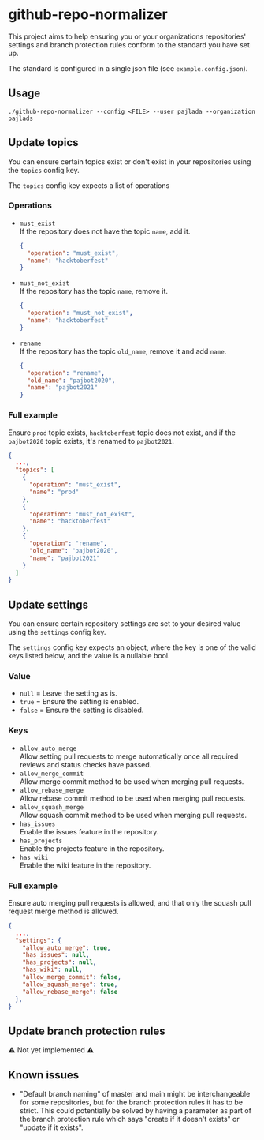 # github-repo-normalizer

This project aims to help ensuring you or your organizations repositories' settings and branch protection rules conform to the standard you have set up.

The standard is configured in a single json file (see `example.config.json`).

## Usage

`./github-repo-normalizer --config <FILE> --user pajlada --organization pajlads`

## Update topics

You can ensure certain topics exist or don't exist in your repositories using the `topics` config key.

The `topics` config key expects a list of operations

### Operations

- `must_exist`  
   If the repository does not have the topic `name`, add it.

  ```json
  {
    "operation": "must_exist",
    "name": "hacktoberfest"
  }
  ```

- `must_not_exist`  
  If the repository has the topic `name`, remove it.

  ```json
  {
    "operation": "must_not_exist",
    "name": "hacktoberfest"
  }
  ```

- `rename`  
  If the repository has the topic `old_name`, remove it and add `name`.
  ```json
  {
    "operation": "rename",
    "old_name": "pajbot2020",
    "name": "pajbot2021"
  }
  ```

### Full example

Ensure `prod` topic exists, `hacktoberfest` topic does not exist, and if the `pajbot2020` topic exists, it's renamed to `pajbot2021`.

```json
{
  ...,
  "topics": [
    {
      "operation": "must_exist",
      "name": "prod"
    },
    {
      "operation": "must_not_exist",
      "name": "hacktoberfest"
    },
    {
      "operation": "rename",
      "old_name": "pajbot2020",
      "name": "pajbot2021"
    }
  ]
}
```

## Update settings

You can ensure certain repository settings are set to your desired value using the `settings` config key.

The `settings` config key expects an object, where the key is one of the valid keys listed below, and the value is a nullable bool.

### Value

- `null` = Leave the setting as is.
- `true` = Ensure the setting is enabled.
- `false` = Ensure the setting is disabled.

### Keys

- `allow_auto_merge`  
  Allow setting pull requests to merge automatically once all required reviews and status checks have passed.
- `allow_merge_commit`  
  Allow merge commit method to be used when merging pull requests.
- `allow_rebase_merge`  
  Allow rebase commit method to be used when merging pull requests.
- `allow_squash_merge`  
  Allow squash commit method to be used when merging pull requests.
- `has_issues`  
  Enable the issues feature in the repository.
- `has_projects`  
  Enable the projects feature in the repository.
- `has_wiki`  
  Enable the wiki feature in the repository.

### Full example

Ensure auto merging pull requests is allowed, and that only the squash pull request merge method is allowed.

```json
{
  ...,
  "settings": {
    "allow_auto_merge": true,
    "has_issues": null,
    "has_projects": null,
    "has_wiki": null,
    "allow_merge_commit": false,
    "allow_squash_merge": true,
    "allow_rebase_merge": false
  },
}
```

## Update branch protection rules

⚠ Not yet implemented ⚠

## Known issues

- "Default branch naming" of master and main might be interchangeable for some repositories, but for the branch protection rules it has to be strict. This could potentially be solved by having a parameter as part of the branch protection rule which says "create if it doesn't exists" or "update if it exists".
